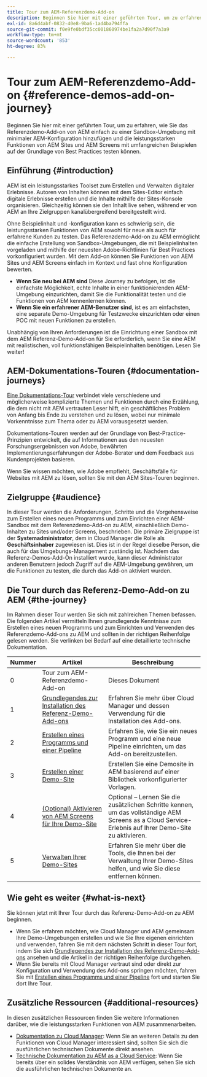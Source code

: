 ```yaml
---
title: Tour zum AEM-Referenzdemo-Add-on
description: Beginnen Sie hier mit einer geführten Tour, um zu erfahren, wie Sie das Referenzdemo-Add-on von AEM einfach zu einer Sandbox-Umgebung mit minimaler AEM-Konfiguration hinzufügen und die leistungsstarken Funktionen von AEM mit umfangreichen Beispielen auf der Grundlage von Best Practices testen können.
exl-id: 8a6d4abf-0832-40e8-9ba6-1ad4ba794ffa
source-git-commit: f0e9fe0bdf35cc001860974be1fa2a7d90f7a3a9
workflow-type: tm+mt
source-wordcount: '853'
ht-degree: 83%

---
```


# Tour zum AEM-Referenzdemo-Add-on {#reference-demos-add-on-journey}

Beginnen Sie hier mit einer geführten Tour, um zu erfahren, wie Sie das Referenzdemo-Add-on von AEM einfach zu einer Sandbox-Umgebung mit minimaler AEM-Konfiguration hinzufügen und die leistungsstarken Funktionen von AEM Sites und AEM Screens mit umfangreichen Beispielen auf der Grundlage von Best Practices testen können.

## Einführung {#introduction}

AEM ist ein leistungsstarkes Toolset zum Erstellen und Verwalten digitaler Erlebnisse. Autoren von Inhalten können mit dem Sites-Editor einfach digitale Erlebnisse erstellen und die Inhalte mithilfe der Sites-Konsole organisieren. Gleichzeitig können sie den Inhalt live sehen, während er von AEM an Ihre Zielgruppen kanalübergreifend bereitgestellt wird.

Ohne Beispielinhalt und -konfiguration kann es schwierig sein, die leistungsstarken Funktionen von AEM sowohl für neue als auch für erfahrene Kunden zu testen. Das Referenzdemo-Add-on zu AEM ermöglicht die einfache Erstellung von Sandbox-Umgebungen, die mit Beispielinhalten vorgeladen und mithilfe der neuesten Adobe-Richtlinien für Best Practices vorkonfiguriert wurden. Mit dem Add-on können Sie Funktionen von AEM Sites und AEM Screens einfach im Kontext und fast ohne Konfiguration bewerten.

* **Wenn Sie neu bei AEM sind** Diese Journey zu befolgen, ist die einfachste Möglichkeit, echte Inhalte in einer funktionierenden AEM-Umgebung einzurichten, damit Sie die Funktionalität testen und die Funktionen von AEM kennenlernen können.
* **Wenn Sie ein erfahrener AEM-Benutzer sind**, ist es am einfachsten, eine separate Demo-Umgebung für Testzwecke einzurichten oder einen POC mit neuen Funktionen zu erstellen.

Unabhängig von Ihren Anforderungen ist die Einrichtung einer Sandbox mit dem AEM Referenz-Demo-Add-on für Sie erforderlich, wenn Sie eine AEM mit realistischen, voll funktionsfähigen Beispielinhalten benötigen. Lesen Sie weiter!

## AEM-Dokumentations-Touren {#documentation-journeys}

[Eine Dokumentations-Tour](/help/journey-documentation/documentation-journeys.md) verbindet viele verschiedene und möglicherweise komplizierte Themen und Funktionen durch eine Erzählung, die dem nicht mit AEM vertrauten Leser hilft, ein geschäftliches Problem von Anfang bis Ende zu verstehen und zu lösen, wobei nur minimale Vorkenntnisse zum Thema oder zu AEM vorausgesetzt werden.

Dokumentations-Touren werden auf der Grundlage von Best-Practice-Prinzipien entwickelt, die auf Informationen aus den neuesten Forschungsergebnissen von Adobe, bewährten Implementierungserfahrungen der Adobe-Berater und dem Feedback aus Kundenprojekten basieren.

Wenn Sie wissen möchten, wie Adobe empfiehlt, Geschäftsfälle für Websites mit AEM zu lösen, sollten Sie mit den AEM Sites-Touren beginnen.

## Zielgruppe {#audience}

In dieser Tour werden die Anforderungen, Schritte und die Vorgehensweise zum Erstellen eines neuen Programms und zum Einrichten einer AEM-Sandbox mit dem Referenzdemo-Add-on zu AEM, einschließlich Demo-Inhalten zu Sites und/oder Screens, beschrieben. Die primäre Zielgruppe ist der **Systemadministrator**, dem in Cloud Manager die Rolle als **Geschäftsinhaber** zugewiesen ist. Dies ist in der Regel dieselbe Person, die auch für das Umgebungs-Management zuständig ist. Nachdem das Referenz-Demos-Add-On installiert wurde, kann dieser Administrator anderen Benutzern jedoch Zugriff auf die AEM-Umgebung gewähren, um die Funktionen zu testen, die durch das Add-on aktiviert wurden.

## Die Tour durch das Referenz-Demo-Add-on zu AEM {#the-journey}

Im Rahmen dieser Tour werden Sie sich mit zahlreichen Themen befassen. Die folgenden Artikel vermitteln Ihnen grundlegende Kenntnisse zum Erstellen eines neuen Programms und zum Einrichten und Verwenden des Referenzdemo-Add-ons zu AEM und sollten in der richtigen Reihenfolge gelesen werden. Sie verlinken bei Bedarf auf eine detaillierte technische Dokumentation.

| Nummer | Artikel | Beschreibung |
|---|---|---|
| 0 | Tour zum AEM-Referenzdemo-Add-on | Dieses Dokument |
| 1 | [Grundlegendes zur Installation des Referenz-Demo-Add-ons](installation.md) | Erfahren Sie mehr über Cloud Manager und dessen Verwendung für die Installation des Add-ons. |
| 2 | [Erstellen eines Programms und einer Pipeline](create-program.md) | Erfahren Sie, wie Sie ein neues Programm und eine neue Pipeline einrichten, um das Add-on bereitzustellen. |
| 3 | [Erstellen einer Demo-Site](create-site.md) | Erstellen Sie eine Demosite in AEM basierend auf einer Bibliothek vorkonfigurierter Vorlagen. |
| 4 | [(Optional) Aktivieren von AEM Screens für Ihre Demo-Site](screens.md) | Optional – Lernen Sie die zusätzlichen Schritte kennen, um das vollständige AEM Screens as a Cloud Service-Erlebnis auf Ihrer Demo-Site zu aktivieren. |
| 5 | [Verwalten Ihrer Demo-Sites](manage.md) | Erfahren Sie mehr über die Tools, die Ihnen bei der Verwaltung Ihrer Demo-Sites helfen, und wie Sie diese entfernen können. |

## Wie geht es weiter {#what-is-next}

Sie können jetzt mit Ihrer Tour durch das Referenz-Demo-Add-on zu AEM beginnen.

* Wenn Sie erfahren möchten, wie Cloud Manager und AEM gemeinsam Ihre Demo-Umgebungen erstellen und wie Sie Ihre eigenen einrichten und verwenden, fahren Sie mit dem nächsten Schritt in dieser Tour fort, indem Sie sich [Grundlegendes zur Installation des Referenz-Demo-Add-ons](installation.md) ansehen und die Artikel in der richtigen Reihenfolge durchgehen.
* Wenn Sie bereits mit Cloud Manager vertraut sind oder direkt zur Konfiguration und Verwendung des Add-ons springen möchten, fahren Sie mit [Erstellen eines Programms und einer Pipeline](create-program.md) fort und starten Sie dort Ihre Tour.

## Zusätzliche Ressourcen {#additional-resources}

In diesen zusätzlichen Ressourcen finden Sie weitere Informationen darüber, wie die leistungsstarken Funktionen von AEM zusammenarbeiten.

* [Dokumentation zu Cloud Manager](https://experienceleague.adobe.com/docs/experience-manager-cloud-service/content/onboarding/onboarding-concepts/cloud-manager-introduction.html?lang=de): Wenn Sie an weiteren Details zu den Funktionen von Cloud Manager interessiert sind, sollten Sie sich die ausführlichen technischen Dokumente direkt ansehen.
* [Technische Dokumentation zu AEM as a Cloud Service](https://experienceleague.adobe.com/docs/experience-manager-cloud-service.html?lang=de): Wenn Sie bereits über ein solides Verständnis von AEM verfügen, sehen Sie sich die ausführlichen technischen Dokumente an.
